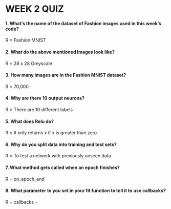 # WEEK 2 QUIZ

#### 1. What’s the name of the dataset of Fashion images used in this week’s code?
R = Fashion MNIST


#### 2. What do the above mentioned Images look like?
R = 28 x 28 Greyscale


#### 3. How many images are in the Fashion MNIST dataset?
R = 70,000


#### 4. Why are there 10 output neurons?
R = There are 10 different labels


#### 5. What does Relu do?
R = It only returns x if x is greater than zero


#### 6. Why do you split data into training and test sets?
R = To test a network with previously unseen data


#### 7. What method gets called when an epoch finishes?
R = on_epoch_end


#### 8. What parameter to you set in your fit function to tell it to use callbacks?
R = callbacks =
